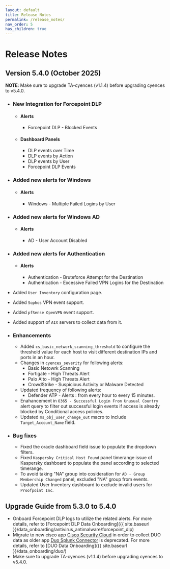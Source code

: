```yaml
---
layout: default
title: Release Notes
permalink: /release_notes/
nav_order: 5
has_children: true
---
```


# Release Notes

## Version 5.4.0 (October 2025)

**NOTE**: Make sure to upgrade TA-cyences (v1.1.4) before upgrading cyences to v5.4.0.

* ### New Integration for Forcepoint DLP
    * #### Alerts
        * Forcepoint DLP - Blocked Events
    * #### Dashboard Panels
        * DLP events over Time
        * DLP events by Action
        * DLP events by User
        * Forcepoint DLP Events

* ### Added new alerts for Windows
    * #### Alerts
        * Windows - Multiple Failed Logins by User

* ### Added new alerts for Windows AD
    * #### Alerts
        * AD - User Account Disabled 

* ### Added new alerts for Authentication
    * #### Alerts
        * Authentication - Bruteforce Attempt for the Destination
        * Authentication - Excessive Failed VPN Logins for the Destination

* Added `User Inventory` configuration page.
* Added `Sophos` VPN event support.
* Added `pfSense OpenVPN` event support.
* Added support of `AIX` servers to collect data from it.

* ### Enhancements
    * Added `cs_basic_network_scanning_threshold` to configure the threshold value for each host to visit different destination IPs and ports in an hour.
    * Changes in `cyences_severity` for following alerts:
        * Basic Netowrk Scanning
        * Fortigate - High Threats Alert 
        * Palo Alto - High Threats Alert
        * CrowdStrike - Suspicious Activity or Malware Detected
    * Updated frequency of following alerts:
        * Defender ATP - Alerts : from every hour to every 15 minutes.
    * Enahancement in `O365 - Successful Login From Unusual Country` alert query to filter out successful login events if access is already blocked by Conditional access policies.
    * Updated `ms_obj_user_change_out` macro to include `Target_Account_Name` field.

* ### Bug fixes
    * Fixed the oracle dashboard field issue to populate the dropdown filters.
    * Fixed `Kaspersky Critical Host Found` panel timerange issue of Kaspersky dashboard to populate the panel according to selected timerange.
    * To avoid taking "NA" group into cosideration for `AD - Group Membership Changed` panel, excluded "NA" group from events.
    * Updated User Inventory dashboard to exclude invalid users for `Proofpoint Inc`.


## Upgrade Guide from 5.3.0 to 5.4.0

* Onboard Forcepoint DLP logs to utilize the related alerts. For more details, refer to [Forcepoint DLP Data Onboarding]({{ site.baseurl }}/data_onboarding/antivirus_antimalware/forcepoint_dlp)
* Migrate to new cisco app [Cisco Security Cloud](https://splunkbase.splunk.com/app/7404) in order to collect DUO data as older app [Duo Splunk Connector](https://splunkbase.splunk.com/app/3504) is deprecated. For more details, refer to [DUO Data Onboarding]({{ site.baseurl }}/data_onboarding/duo/)
* Make sure to upgrade TA-cyences (v1.1.4) before upgrading cyences to v5.4.0.